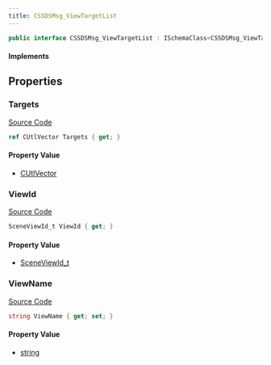 ```yaml
---
title: CSSDSMsg_ViewTargetList
---
```


```csharp
public interface CSSDSMsg_ViewTargetList : ISchemaClass<CSSDSMsg_ViewTargetList>, ISchemaField, ISchemaClass, INativeHandle
```

#### Implements

## Properties

### Targets

[Source Code](https://github.com/swiftly-solution/swiftlys2/blob/beta/managed/src/SwiftlyS2.Generated/Schemas/Interfaces/CSSDSMsg_ViewTargetList.cs#L21)

```csharp
ref CUtlVector Targets { get; }
```

#### Property Value

- [CUtlVector](/docs/api/)

### ViewId

[Source Code](https://github.com/swiftly-solution/swiftlys2/blob/beta/managed/src/SwiftlyS2.Generated/Schemas/Interfaces/CSSDSMsg_ViewTargetList.cs#L16)

```csharp
SceneViewId_t ViewId { get; }
```

#### Property Value

- [SceneViewId_t](/docs/api/shared/schemadefinitions/sceneviewid_t)

### ViewName

[Source Code](https://github.com/swiftly-solution/swiftlys2/blob/beta/managed/src/SwiftlyS2.Generated/Schemas/Interfaces/CSSDSMsg_ViewTargetList.cs#L18)

```csharp
string ViewName { get; set; }
```

#### Property Value

- [string](https://learn.microsoft.com/dotnet/api/system.string)

